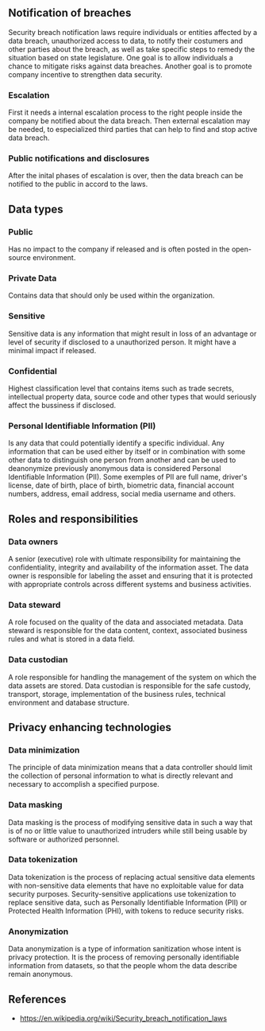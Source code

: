 ## Notification of breaches
Security breach notification laws require individuals or entities affected by a data breach, unauthorized access to data, to notify their costumers and other parties about the breach, as well as take specific steps to remedy the situation based on state legislature. One goal is to allow individuals a chance to mitigate risks against data breaches. Another goal is to promote company incentive to strengthen data security.
### Escalation
First it needs a internal escalation process to the right people inside the company be notified about the data breach. Then external escalation may be needed, to especialized third parties that can help to find and stop active data breach.
### Public notifications and disclosures
After the inital phases of escalation is over, then the data breach can be notified to the public in accord to the laws.
## Data types
### Public
Has no impact to the company if released and is often posted in the open-source environment.
### Private Data
Contains data that should only be used within the organization.
### Sensitive
Sensitive data is any information that might result in loss of an advantage or level of security if disclosed to a unauthorized person. It might have a minimal impact if released.
### Confidential
Highest classification level that contains items such as trade secrets, intellectual property data, source code and other types that would seriously affect the bussiness if disclosed.
### Personal Identifiable Information (PII)
Is any data that could potentially identify a specific individual. Any information that can be used either by itself or in combination with some other data to distinguish one person from another and can be used to deanonymize previously anonymous data is considered Personal Identifiable Information (PII). Some exemples of PII are full name, driver's license, date of birth, place of birth, biometric data, financial account numbers, address, email address, social media username and others.
## Roles and responsibilities
### Data owners
A senior (executive) role with ultimate responsibility for maintaining the confidentiality, integrity and availability of the information asset. The data owner is responsible for labeling the asset and ensuring that it is protected with appropriate controls across different systems and business activities.
### Data steward
A role focused on the quality of the data and associated metadata. Data steward is responsible for the data content, context, associated business rules and what is stored in a data field.
### Data custodian
A role responsible for handling the management of the system on which the data assets are stored. Data custodian is responsible for the safe custody, transport, storage, implementation of the business rules, technical environment and database structure.

## Privacy enhancing technologies
### Data minimization
The principle of data minimization means that a data controller should limit the collection of personal information to what is directly relevant and necessary to accomplish a specified purpose.
### Data masking
Data masking is the process of modifying sensitive data in such a way that is of no or little value to unauthorized intruders while still being usable by software or authorized personnel.
### Data tokenization
Data tokenization is the process of replacing actual sensitive data elements with non-sensitive data elements that have no exploitable value for data security purposes. Security-sensitive applications use tokenization to replace sensitive data, such as Personally Identifiable Information (PII) or Protected Health Information (PHI), with tokens to reduce security risks. 
### Anonymization
Data anonymization is a type of information sanitization whose intent is privacy protection. It is the process of removing personally identifiable information from datasets, so that the people whom the data describe remain anonymous.

## References
- https://en.wikipedia.org/wiki/Security_breach_notification_laws
